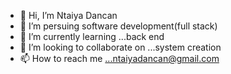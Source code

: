 - 👋 Hi, I’m Ntaiya Dancan
- 👀 I’m persuing software development(full stack)
- 🌱 I’m currently learning ...back end
- 💞️ I’m looking to collaborate on ...system creation
- 📫 How to reach me ...ntaiyadancan@gmail.com

<!---
dancotejr/dancotejr is a ✨ special ✨ repository because its `README.md` (this file) appears on your GitHub profile.
You can click the Preview link to take a look at your changes.
--->
